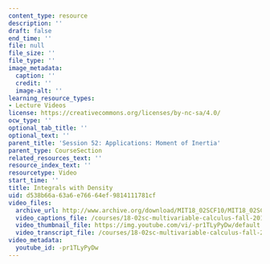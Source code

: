 ```yaml
---
content_type: resource
description: ''
draft: false
end_time: ''
file: null
file_size: ''
file_type: ''
image_metadata:
  caption: ''
  credit: ''
  image-alt: ''
learning_resource_types:
- Lecture Videos
license: https://creativecommons.org/licenses/by-nc-sa/4.0/
ocw_type: ''
optional_tab_title: ''
optional_text: ''
parent_title: 'Session 52: Applications: Moment of Inertia'
parent_type: CourseSection
related_resources_text: ''
resource_index_text: ''
resourcetype: Video
start_time: ''
title: Integrals with Density
uid: d538b66a-63a6-e766-64ef-9814111781cf
video_files:
  archive_url: http://www.archive.org/download/MIT18_02SCF10/MIT18_02SCF10Rec_35_300k.mp4
  video_captions_file: /courses/18-02sc-multivariable-calculus-fall-2010/006bbf4a002a5543ad7ed54a05bff565_-pr1TLyPyDw.vtt
  video_thumbnail_file: https://img.youtube.com/vi/-pr1TLyPyDw/default.jpg
  video_transcript_file: /courses/18-02sc-multivariable-calculus-fall-2010/38fef3191f178572ab49f37e74ca0423_-pr1TLyPyDw.pdf
video_metadata:
  youtube_id: -pr1TLyPyDw
---
```

